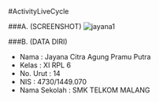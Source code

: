 #ActivityLiveCycle

###A. (SCREENSHOT)
![jayana1](https://cloud.githubusercontent.com/assets/22091034/20038669/3fbfb89c-a46a-11e6-9ee8-cb4976bfd5a9.png)

###B. (DATA DIRI)
- Nama          : Jayana Citra Agung Pramu Putra
- Kelas         : XI RPL 6
- No. Urut      : 14
- NIS           : 4730/1449.070
- Nama Sekolah  : SMK TELKOM MALANG
